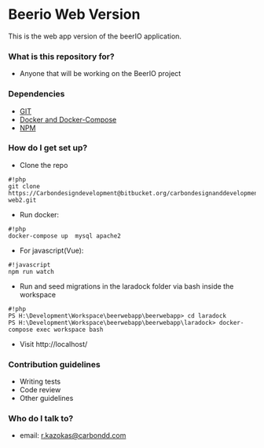 # Beerio Web Version #

This is the web app version of the beerIO application.

### What is this repository for? ###

* Anyone that will be working on the BeerIO project

### Dependencies ###
- [GIT](https://git-scm.com/download/)
- [Docker and Docker-Compose](https://docs.docker.com/engine/installation/)
- [NPM](https://docs.docker.com/engine/installation/)

### How do I get set up? ###

- Clone the repo

```
#!php
git clone https://Carbondesigndevelopment@bitbucket.org/carbondesignanddevelopment/beerio-web2.git
```

- Run docker: 

```
#!php
docker-compose up  mysql apache2
```

- For javascript(Vue): 

```
#!javascript
npm run watch
```

- Run and seed migrations in the laradock folder via bash inside the workspace


```
#!php
PS H:\Development\Workspace\beerwebapp\beerwebapp> cd laradock
PS H:\Development\Workspace\beerwebapp\beerwebapp\laradock> docker-compose exec workspace bash
```


- Visit http://localhost/

### Contribution guidelines ###

* Writing tests
* Code review
* Other guidelines

### Who do I talk to? ###

* email: r.kazokas@carbondd.com